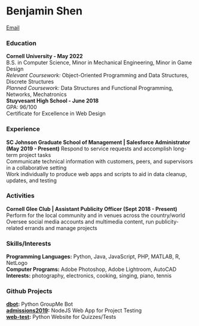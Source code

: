 # Benjamin Shen
[Email](mailto:bfs45@cornell.edu)

### Education
**Cornell University - May 2022**  
B.S. in Computer Science, Minor in Mechanical Engineering, Minor in Game Design  
*Relevant Coursework:* Object-Oriented Programming and Data Structures, Discrete Structures  
*Planned Coursework:* Data Structures and Functional Programming, Networks, Mechatronics  
**Stuyvesant High School - June 2018**  
GPA: 96/100  
Certificate for Excellence in Web Design  

### Experience
**SC Johnson Graduate School of Management | Salesforce Administrator (May 2019 - Present)**
Respond to service requests and accomplish long-term project tasks  
Communicate technical information with customers, peers, and supervisors in a collaborative setting  
Work individually to produce web apps and scripts to aid in data cleanup, updates, and testing  

### Activities
**Cornell Glee Club | Assistant Publicity Officer (Sept 2018 - Present)**  
Perform for the local community and in venues across the country/world  
Oversee social media accounts and multimedia content, run publicity-related errands and manage projects  

### Skills/Interests
**Programming Languages:** Python, Java, JavaScript, PHP, MATLAB, R, NetLogo  
**Computer Programs:** Adobe Photoshop, Adobe Lightroom, AutoCAD  
**Interests:** photography, electronics, cooking, singing, piano, tennis  

### Github Projects
**[dbot](github/dbot.md):** Python GroupMe Bot  
**[admissions2019](github/admissions2019.md):** NodeJS Web App for Project Testing  
**[web-test](github/web-test.md):** Python Website for Quizzes/Tests  
